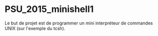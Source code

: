 # PSU_2015_minishell1

Le but de projet est de programmer un mini interpréteur de commandes UNIX (sur l'exemple du tcsh).
